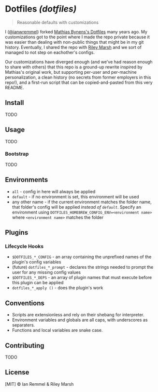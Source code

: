 # Dotfiles _(dotfiles)_

> Reasonable defaults with customizations

I ([@ianwremmel](https://github.com/ianwremmel)) forked
[Mathias Bynens's Dotfiles](https://github.com/mathiasbynens/dotfiles) many
years ago. My customizations got to the point where I made the repo private
because it was easier than dealing with non-public things that might be in my
git history. Eventually, I shared the repo with
[Riley Marsh](https://github.com/rimarsh) and we sort of managed to not step on
eachother's configs.

Our customizations have diverged enough (and we've had reason enough to share
with others) that this repo is a ground-up rewrite inspired by Mathias's
original work, but supporting per-user and per-machine personalization, a clean
history (no secrets from former employers in this repo!), and a first-run script
that can be copied-and-pasted from this very README.

## Install

TODO

## Usage

TODO

### Bootstrap

TODO

## Environments

- `all` - config in here will always be applied
- `default` - if no environment is set, this environment will be used
- any other name - if the current environment matches the folder name, that
  folder's config will be applied _instead of `default`_. Specify an environment
  using `DOTFILES_HOMEBREW_CONFIG_ENV=<environment name>` where
  `<environment name>` matches the folder

## Plugins

### Lifecycle Hooks

- `$DOTFILES_*_CONFIG` - an array containing the unprefixed names of the
  plugin's config variables
- (future) `dotfiles_*_prompt` - declares the strings needed to prompt the user
  for any missing config values
- `$DOTFILES_*_DEPS` - an array of plugin names that must execute before this
  plugin can be applied
- `dotfiles_*_apply ()` - does the plugin's work

## Conventions

- Scripts are extensionless and rely on their shebang for interpreter.
- Environment variables and globals are all caps, with underscores as
  separaters.
- Functions and local variables are snake case.

## Contributing

TODO

## License

[MIT] &copy; Ian Remmel & Riley Marsh
